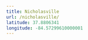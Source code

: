 ```yaml
---
title: Nicholasville
url: /nicholasville/
latitude: 37.8806341
longitude: -84.57299610000001
---
```

